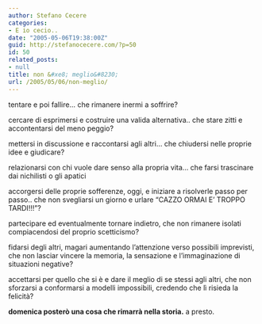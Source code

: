 ```yaml
---
author: Stefano Cecere
categories:
- E io cecio..
date: "2005-05-06T19:38:00Z"
guid: http://stefanocecere.com/?p=50
id: 50
related_posts:
- null
title: non &#xe8; meglio&#8230;
url: /2005/05/06/non-meglio/
---
```


tentare e poi fallire&#8230; che rimanere inermi a soffrire?

cercare di esprimersi e costruire una valida alternativa.. che stare zitti e accontentarsi del meno peggio?

mettersi in discussione e raccontarsi agli altri&#8230; che chiudersi nelle proprie idee e giudicare?

relazionarsi con chi vuole dare senso alla propria vita&#8230; che farsi trascinare dai nichilisti o gli apatici

accorgersi delle proprie sofferenze, oggi, e iniziare a risolverle passo per passo.. che non svegliarsi un giorno e urlare &#8220;CAZZO ORMAI E&#8217; TROPPO TARDI!!!&#8221;?

partecipare ed eventualmente tornare indietro, che non rimanere isolati compiacendosi del proprio scetticismo?

fidarsi degli altri, magari aumentando l&#8217;attenzione verso possibili imprevisti, che non lasciar vincere la memoria, la sensazione e l&#8217;immaginazione di situazioni negative?

accettarsi per quello che si &#xe8; e dare il meglio di se stessi agli altri, che non sforzarsi a conformarsi a modelli impossibili, credendo che l&#xec; risieda la felicit&#xe0;?

<span style="font-weight: bold">domenica poster&#xf2; una cosa che rimarr&#xe0; nella storia.</span> a presto.